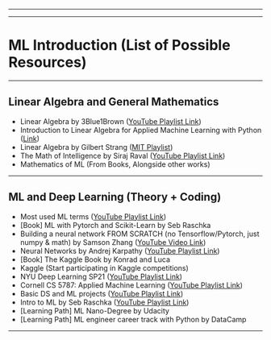 ------------------------------------
-----------------------------------
# ML Introduction (List of Possible Resources)
-----------------------------------

## Linear Algebra and General Mathematics

  - Linear Algebra by 3Blue1Brown ([YouTube Playlist Link](https://www.youtube.com/playlist?list=PLZHQObOWTQDPD3MizzM2xVFitgF8hE_ab))
  - Introduction to Linear Algebra for Applied Machine Learning with Python ([Link](https://pabloinsente.github.io/intro-linear-algebra))
  - Linear Algebra by Gilbert Strang ([MIT Playlist](https://www.youtube.com/playlist?list=PLE7DDD91010BC51F8))
  - The Math of Intelligence by Siraj Raval ([YouTube Playlist Link](https://www.youtube.com/playlist?list=PL2-dafEMk2A7mu0bSksCGMJEmeddU_H4D))
  - Mathematics of ML (From Books, Alongside other works)
-------------------------------------------
## ML and Deep Learning (Theory + Coding)

  - Most used ML terms ([YouTube Playlist Link](https://www.youtube.com/playlist?list=PLO4GrDnQanVe6F6MRJg_KO7JEoH-ukFzY))
  - [Book] ML with Pytorch and Scikit-Learn by Seb Raschka
  - Building a neural network FROM SCRATCH (no Tensorflow/Pytorch, just numpy & math) by Samson Zhang ([YouTube Video Link](https://www.youtube.com/watch?v=w8yWXqWQYmU&list=PLYBHx8mJnnEOiX-9P_F3A9Lw2Iwtz1BuG))
  - Neural Networks by Andrej Karpathy ([YouTube Playlist Link](https://www.youtube.com/playlist?list=PLAqhIrjkxbuWI23v9cThsA9GvCAUhRvKZ))
  - [Book] The Kaggle Book by Konrad and Luca
  - Kaggle (Start participating in Kaggle competitions)
  - NYU Deep Learning SP21 ([YouTube Playlist Link](https://www.youtube.com/playlist?list=PLLHTzKZzVU9e6xUfG10TkTWApKSZCzuBI))
  - Cornell CS 5787: Applied Machine Learning ([YouTube Playlist Link](https://www.youtube.com/playlist?list=PL2UML_KCiC0UlY7iCQDSiGDMovaupqc83))
  - Basic DS and ML projects ([YouTube Playlist Link](https://www.youtube.com/playlist?list=PLeo1K3hjS3ut2o1ay5Dqh-r1kq6ZU8W0M))
  - Intro to ML by Seb Raschka ([YouTube Playlist Link](https://www.youtube.com/playlist?list=PLTKMiZHVd_2KyGirGEvKlniaWeLOHhUF3))
  - [Learning Path] ML Nano-Degree by Udacity
  - [Learning Path] ML engineer career track with Python by DataCamp
-------------------------------------------------------------------------
